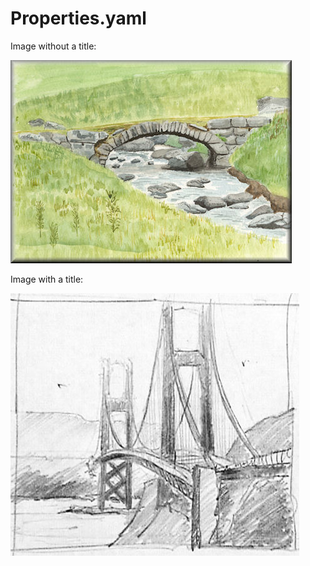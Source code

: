 # Properties.yaml

Image without a title:

![](img/04.jpg)

Image with a title:

![This is a Stone Arch](img/03.jpg)
